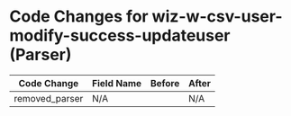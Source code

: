 # Code Changes for wiz-w-csv-user-modify-success-updateuser (Parser)

| Code Change | Field Name | Before | After |
|-------------|------------|--------|-------|
| removed_parser | N/A |  | N/A |